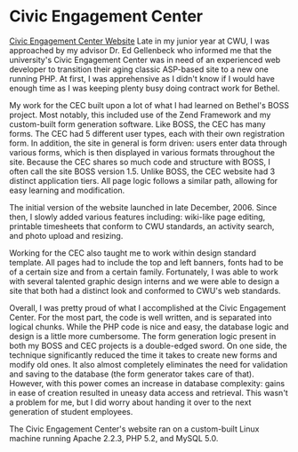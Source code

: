 # Civic Engagement Center
[Civic Engagement Center Website](/img/projects/cec.jpg)
Late in my junior year at CWU, I was approached by my advisor Dr. Ed Gellenbeck who informed me that the university's Civic Engagement Center was in need of an experienced web developer to transition their aging classic ASP-based site to a new one running PHP.  At first, I was apprehensive as I didn't know if I would have enough time as I was keeping plenty busy doing contract work for Bethel.  

My work for the CEC built upon a lot of what I had learned on Bethel's BOSS project.  Most notably, this included use of the Zend Framework and my custom-built form generation software.  Like BOSS, the CEC has many forms.  The CEC had 5 different user types, each with their own registration form.  In addition, the site in general is form driven: users enter data through various forms, which is then displayed in various formats throughout the site.  Because the CEC shares so much code and structure with BOSS, I often call the site BOSS version 1.5.  Unlike BOSS, the CEC website had 3 distinct application tiers.  All page logic follows a similar path, allowing for easy learning and modification.

The initial version of the website launched in late December, 2006.  Since then, I slowly added various features including: wiki-like page editing, printable timesheets that conform to CWU standards, an activity search, and photo upload and resizing.

Working for the CEC also taught me to work within design standard template.  All pages had to include the top and left banners, fonts had to be of a certain size and from a certain family.  Fortunately, I was able to work with several talented graphic design interns and we were able to design a site that both had a distinct look and conformed to CWU's web standards.

Overall, I was pretty proud of what I accomplished at the Civic Engagement Center.  For the most part, the code is well written, and is separated into logical chunks. While the PHP code is nice and easy, the database logic and design is a little more cumbersome.  The form generation logic present in both my BOSS and CEC projects is a double-edged sword.  On one side, the technique significantly reduced the time it takes to create new forms and modify old ones.  It also almost completely eliminates the need for validation and saving to the database (the form generator takes care of that). However, with this power comes an increase in database complexity: gains in ease of creation resulted in uneasy data access and retrieval.  This wasn't a problem for me, but I did worry about handing it over to the next generation of student employees. 

The Civic Engagement Center's website ran on a custom-built Linux machine running Apache 2.2.3, PHP 5.2, and MySQL 5.0.